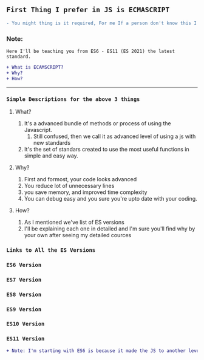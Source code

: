 ## `First Thing I prefer in JS is ECMASCRIPT`

```diff
- You might thing is it required, For me If a person don't know this I reject straight away in interview process.
```


### Note: 
    Here I'll be teaching you from ES6 - ES11 (ES 2021) the latest standard.

```diff
+ What is ECAMSCRIPT?
+ Why?
+ How?
```

--- 
### `Simple Descriptions for the above 3 things`

1. What? 
   1. It's a advanced bundle of methods or process of using the Javascript.
      1. Still confused, then we call it as advanced level of using a js with new standards
   2. It's the set of standars created to use the most useful functions in simple and easy way.

2. Why? 
   1. First and formost, your code looks advanced
   2. You reduce lot of unnecessary lines
   3. you save memory, and improved time complexity
   4. You can debug easy and you sure you're upto date with your coding.

3. How? 
   1. As I mentioned we've list of ES versions
   2. I'll be explaining each one in detailed and I'm sure you'll find why by your own after seeing my detailed cources

### `Links to All the ES Versions`

### `ES6 Version`
### `ES7 Version`
### `ES8 Version`
### `ES9 Version`
### `ES10 Version`
### `ES11 Version`


```diff
+ Note: I'm starting with ES6 is because it made the JS to another level. and I'll explain and many more use cases which makes you different from other developer just like me.
```
